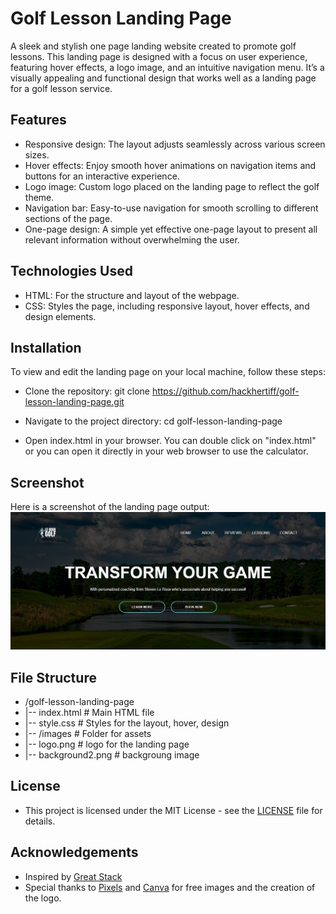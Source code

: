 # Golf Lesson Landing Page
A sleek and stylish one page landing website created to promote golf lessons. This landing page is designed with a focus on user experience, featuring hover effects, a logo image, and an intuitive navigation menu. It’s a visually appealing and functional design that works well as a landing page for a golf lesson service.

## Features 
- Responsive design: The layout adjusts seamlessly across various screen sizes.
- Hover effects: Enjoy smooth hover animations on navigation items and buttons for an interactive experience.
- Logo image: Custom logo placed on the landing page to reflect the golf theme.
- Navigation bar: Easy-to-use navigation for smooth scrolling to different sections of the page.
- One-page design: A simple yet effective one-page layout to present all relevant information without overwhelming the user.

## Technologies Used
- HTML: For the structure and layout of the webpage.
- CSS: Styles the page, including responsive layout, hover effects, and design elements.

## Installation
To view and edit the landing page on your local machine, follow these steps:

- Clone the repository:
git clone https://github.com/hackhertiff/golf-lesson-landing-page.git

- Navigate to the project directory:
cd golf-lesson-landing-page

- Open index.html in your browser.
You can double click on "index.html" or you can open it directly in your web browser to use the calculator.

## Screenshot
Here is a screenshot of the landing page output:
![Golf Lesson Landing Page Screenshot](https://raw.githubusercontent.com/HackHerTiff/golf-lesson-landing-page/main/Project3.JPG)
  
## File Structure 
- /golf-lesson-landing-page
- |-- index.html        # Main HTML file
- |-- style.css         # Styles for the layout, hover, design
- |-- /images           # Folder for assets
-    |-- logo.png  # logo for the landing page
-    |-- background2.png  # backgroung image


## License
- This project is licensed under the MIT License - see the [LICENSE](LICENSE) file for details.

## Acknowledgements
- Inspired by <a href="https://www.youtube.com/@GreatStackDev">Great Stack</a>
- Special thanks to <a href="https://www.pexels.com/">Pixels</a> and <a href="https://www.canva.com/">Canva</a> for free images and the creation of the logo.
